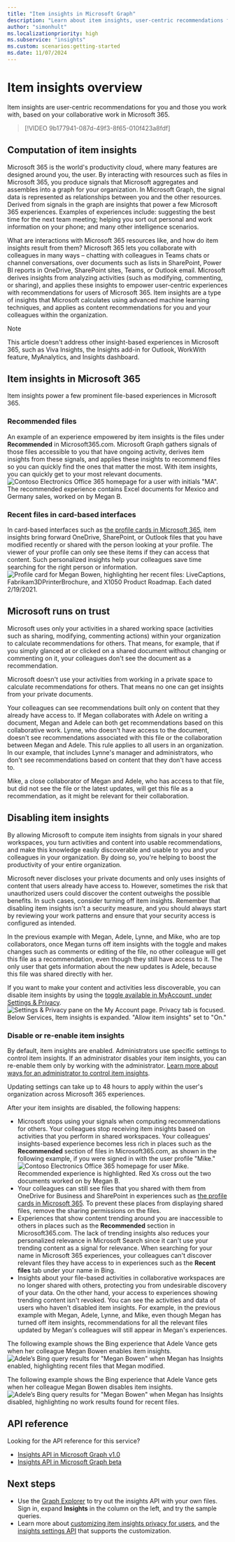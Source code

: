 ```yaml
---
title: "Item insights in Microsoft Graph"
description: "Learn about item insights, user-centric recommendations for you and those you work with, based on your collaborative file-based experiences in Microsoft 365."
author: "simonhult"
ms.localizationpriority: high
ms.subservice: "insights"
ms.custom: scenarios:getting-started
ms.date: 11/07/2024
---
```

# Item insights overview

Item insights are user-centric recommendations for you and those you work with, based on your collaborative work in Microsoft 365.

> [!VIDEO 9b177941-087d-49f3-8f65-010f423a8fdf]

## Computation of item insights
Microsoft 365 is the world's productivity cloud, where many features are designed around you, the user. By interacting with resources such as files in Microsoft 365, you produce signals that Microsoft aggregates and assembles into a graph for your organization. In Microsoft Graph, the signal data is represented as relationships between you and the other resources. Derived from signals in the graph are insights that power a few Microsoft 365 experiences. Examples of experiences include: suggesting the best time for the next team meeting; helping you sort out personal and work information on your phone; and many other intelligence scenarios. 

What are interactions with Microsoft 365 resources like, and how do item insights result from them? Microsoft 365 lets you collaborate with colleagues in many ways – chatting with colleagues in Teams chats or channel conversations, over documents such as lists in SharePoint, Power BI reports in OneDrive, SharePoint sites, Teams, or Outlook email. Microsoft derives insights from analyzing activities (such as modifying, commenting, or sharing), and applies these insights to empower user-centric experiences with recommendations for users of Microsoft 365. Item insights are a type of insights that Microsoft calculates using advanced machine learning techniques, and applies as content recommendations for you and your colleagues within the organization.

> [!NOTE]
> This article doesn't address other insight-based experiences in Microsoft 365, such as Viva Insights, the Insights add-in for Outlook, WorkWith feature, MyAnalytics, and Insights dashboard. 

## Item insights in Microsoft 365 
Item insights power a few prominent file-based experiences in Microsoft 365.

### Recommended files 
An example of an experience empowered by item insights is the files under **Recommended** in Microsoft365.com. Microsoft Graph gathers signals of those files accessible to you that have ongoing activity, derives item insights from these signals, and applies these insights to recommend files so you can quickly find the ones that matter the most. With item insights, you can quickly get to your most relevant documents.
![Contoso Electronics Office 365 homepage for a user with initials "MA". The recommended experience contains Excel documents for Mexico and Germany sales, worked on by Megan B.](images/Recommended-Office-com.PNG)

### Recent files in card-based interfaces
In card-based interfaces such as [the profile cards in Microsoft 365](https://support.microsoft.com/en-us/office/profile-cards-in-microsoft-365-e80f931f-5fc4-4a59-ba6e-c1e35a85b501), item insights bring forward OneDrive, SharePoint, or Outlook files that you have modified recently or shared with the person looking at your profile. The viewer of your profile can only see these items if they can access that content. Such personalized insights help your colleagues save time searching for the right person or information.  
![Profile card for Megan Bowen, highlighting her recent files: LiveCaptions, Fabrikam3DPrinterBrochure, and X1050 Product Roadmap. Each dated 2/19/2021.](images/recent-files-in-card-based-interfaces.PNG)

## Microsoft runs on trust
Microsoft uses only your activities in a shared working space (activities such as sharing, modifying, commenting actions) within your organization to calculate recommendations for others. That means, for example, that if you simply glanced at or clicked on a shared document without changing or commenting on it, your colleagues don't see the document as a recommendation.

Microsoft doesn't use your activities from working in a private space to calculate recommendations for others. That means no one can get insights from your private documents.  

Your colleagues can see recommendations built only on content that they already have access to. If Megan collaborates with Adele on writing a document, Megan and Adele can both get recommendations based on this collaborative work. Lynne, who doesn't have access to the document, doesn't see recommendations associated with this file or the collaboration between Megan and Adele. This rule applies to all users in an organization. In our example, that includes Lynne's manager and administrators, who don't see recommendations based on content that they don't have access to.

Mike, a close collaborator of Megan and Adele, who has access to that file, but did not see the file or the latest updates, will get this file as a recommendation, as it might be relevant for their collaboration.

## Disabling item insights
By allowing Microsoft to compute item insights from signals in your shared workspaces, you turn activities and content into usable recommendations, and make this knowledge easily discoverable and usable to you and your colleagues in your organization. By doing so, you're helping to boost the productivity of your entire organization.  

Microsoft never discloses your private documents and only uses insights of content that users already have access to. However, sometimes the risk that unauthorized users could discover the content outweighs the possible benefits. In such cases, consider turning off item insights. Remember that disabling item insights isn't a security measure, and you should always start by reviewing your work patterns and ensure that your security access is configured as intended.

In the previous example with Megan, Adele, Lynne, and Mike, who are top collaborators, once Megan turns off item insights with the toggle and makes changes such as comments or editing of the file, no other colleague will get this file as a recommendation, even though they still have access to it. The only user that gets information about the new updates is Adele, because this file was shared directly with her.

If you want to make your content and activities less discoverable, you can disable item insights by using the [toggle available in MyAccount, under Settings & Privacy](https://myaccount.microsoft.com/settingsandprivacy/privacy).  
![Settings & Privacy pane on the My Account page. Privacy tab is focused. Below Services, Item insights is expanded. "Allow item insights" set to "On."](images/itemInsights/iteminsights_myaccount_toggle.png)

### Disable or re-enable item insights 
By default, item insights are enabled. Administrators use specific settings to control item insights. If an administrator disables your item insights, you can re-enable them only by working with the administrator. 
[Learn more about ways for an administrator to control item insights](insights-customize-item-insights-privacy.md).

Updating settings can take up to 48 hours to apply within the user's organization across Microsoft 365 experiences.

After your item insights are disabled, the following happens:
* Microsoft stops using your signals when computing recommendations for others. Your colleagues stop receiving item insights based on activities that you perform in shared workspaces. Your colleagues' insights-based experience becomes less rich in places such as the **Recommended** section of files in Microsoft365.com, as shown in the following example, if you were signed in with the user profile "Mike."
![Contoso Electronics Office 365 homepage for user Mike. Recommended experience is highlighted. Red Xs cross out the two documents worked on by Megan B.](images/disabled-item-insights-in-office.PNG)
* Your colleagues can still see files that you shared with them from OneDrive for Business and SharePoint in experiences such as [the profile cards in Microsoft 365](https://support.microsoft.com/en-us/office/profile-cards-in-microsoft-365-e80f931f-5fc4-4a59-ba6e-c1e35a85b501). To prevent these places from displaying shared files, remove the sharing permissions on the files.  
* Experiences that show content trending around you are inaccessible to others in places such as the **Recommended** section in Microsoft365.com. The lack of trending insights also reduces your personalized relevance in Microsoft Search since it can't use your trending content as a signal for relevance. When searching for your name in Microsoft 365 experiences, your colleagues can't discover relevant files they have access to in experiences such as the **Recent files** tab under your name in Bing.
* Insights about your file-based activities in collaborative workspaces are no longer shared with others, protecting you from undesirable discovery of your data. On the other hand, your access to experiences showing trending content isn't revoked. You can see the activities and data of users who haven't disabled item insights. For example, in the previous example with Megan, Adele, Lynne, and Mike, even though Megan has turned off item insights, recommendations for all the relevant files updated by Megan's colleagues will still appear in Megan's experiences.

The following example shows the Bing experience that Adele Vance gets when her colleague Megan Bowen enables item insights.
![Adele’s Bing query results for "Megan Bowen" when Megan has Insights enabled, highlighting recent files that Megan modified.](images/enabled-item-insights-bing-experience.PNG)

The following example shows the Bing experience that Adele Vance gets when her colleague Megan Bowen disables item insights. 
![Adele’s Bing query results for "Megan Bowen" when Megan has Insights disabled, highlighting no work results found for recent files.](images/disabled-item-insights-bing-experience.PNG)

## API reference

Looking for the API reference for this service?

- [Insights API in Microsoft Graph v1.0](/graph/api/resources/iteminsights?view=graph-rest-1.0&preserve-view=true)
- [Insights API in Microsoft Graph beta](/graph/api/resources/iteminsights?view=graph-rest-beta&preserve-view=true)


## Next steps

- Use the [Graph Explorer](https://developer.microsoft.com/graph/graph-explorer) to try out the insights API with your own files. Sign in, expand **Insights** in the column on the left, and try the sample queries.
- Learn more about [customizing item insights privacy for users](insights-customize-item-insights-privacy.md), and the [insights settings API](/graph/api/resources/insightssettings) that supports the customization.
